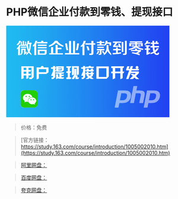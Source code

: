 # PHP微信企业付款到零钱、提现接口

![img](../../../assets/study163/free/866AB2B89DDB6AD46BB75701C32E2F6D.jpg)

> 价格：免费

> [官方链接：https://study.163.com/course/introduction/1005002010.htm](https://study.163.com/course/introduction/1005002010.htm)

> [阿里网盘：]()

> [百度网盘：]()

> [夸克网盘：]()
